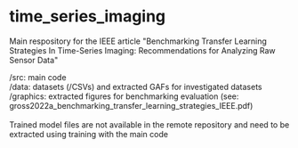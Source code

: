 # time_series_imaging <br />
Main respository for the IEEE article "Benchmarking Transfer Learning Strategies In Time-Series Imaging: Recommendations for Analyzing Raw Sensor Data" <br />

/src: main code <br />
/data: datasets (/CSVs) and extracted GAFs for investigated datasets <br />
/graphics: extracted figures for benchmarking evaluation (see: gross2022a_benchmarking_transfer_learning_strategies_IEEE.pdf) <br />
<br />
Trained model files are not available in the remote repository and need to be extracted using training with the main code
